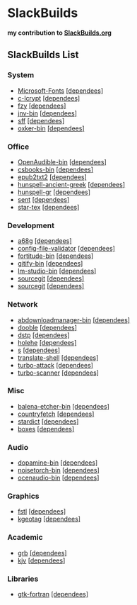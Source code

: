 # SlackBuilds
**my contribution to [SlackBuilds.org](https://slackbuilds.org/)**

## SlackBuilds List


### System
- [Microsoft-Fonts](https://slackbuilds.org/repository/15.0/system/Microsoft-Fonts/) [[dependees]](https://slackbuilds.org/advsearch.php?stype=revdep1&q=Microsoft-Fonts)  
- [c-lcrypt](https://slackbuilds.org/repository/15.0/system/c-lcrypt/) [[dependees]](https://slackbuilds.org/advsearch.php?stype=revdep1&q=c-lcrypt)  
- [fzy](https://slackbuilds.org/repository/15.0/system/fzy/) [[dependees]](https://slackbuilds.org/advsearch.php?stype=revdep1&q=fzy)  
- [jnv-bin](https://slackbuilds.org/repository/15.0/system/jnv-bin/) [[dependees]](https://slackbuilds.org/advsearch.php?stype=revdep1&q=jnv-bin)  
- [sff](https://slackbuilds.org/repository/15.0/system/sff/) [[dependees]](https://slackbuilds.org/advsearch.php?stype=revdep1&q=sff)
- [oxker-bin](https://slackbuilds.org/repository/15.0/system/oxker-bin/) [[dependees]](https://slackbuilds.org/advsearch.php?stype=revdep1&q=oxker-bin)  

### Office
- [OpenAudible-bin](https://slackbuilds.org/repository/15.0/office/OpenAudible-bin/) [[dependees]](https://slackbuilds.org/advsearch.php?stype=revdep1&q=OpenAudible-bin)  
- [csbooks-bin](https://slackbuilds.org/repository/15.0/office/csbooks-bin/) [[dependees]](https://slackbuilds.org/advsearch.php?stype=revdep1&q=csbooks-bin)  
- [epub2txt2](https://slackbuilds.org/repository/15.0/office/epub2txt2/) [[dependees]](https://slackbuilds.org/advsearch.php?stype=revdep1&q=epub2txt2)  
- [hunspell-ancient-greek](https://slackbuilds.org/repository/15.0/office/hunspell-ancient-greek/) [[dependees]](https://slackbuilds.org/advsearch.php?stype=revdep1&q=hunspell-ancient-greek)  
- [hunspell-gr](https://slackbuilds.org/repository/15.0/office/hunspell-gr/) [[dependees]](https://slackbuilds.org/advsearch.php?stype=revdep1&q=hunspell-gr)  
- [sent](https://slackbuilds.org/repository/15.0/office/sent/) [[dependees]](https://slackbuilds.org/advsearch.php?stype=revdep1&q=sent)
- [star-tex](https://slackbuilds.org/repository/15.0/office/star-tex/) [[dependees]](https://slackbuilds.org/advsearch.php?stype=revdep1&q=star-tex)

### Development
- [a68g](https://slackbuilds.org/repository/15.0/development/a68g/) [[dependees]](https://slackbuilds.org/advsearch.php?stype=revdep1&q=a68g)  
- [config-file-validator](https://slackbuilds.org/repository/15.0/development/config-file-validator/) [[dependees]](https://slackbuilds.org/advsearch.php?stype=revdep1&q=config-file-validator)  
- [fortitude-bin](https://slackbuilds.org/repository/15.0/development/fortitude-bin/) [[dependees]](https://slackbuilds.org/advsearch.php?stype=revdep1&q=fortitude-bin)  
- [gitify-bin](https://slackbuilds.org/repository/15.0/development/gitify-bin/) [[dependees]](https://slackbuilds.org/advsearch.php?stype=revdep1&q=gitify-bin)  
- [lm-studio-bin](https://slackbuilds.org/repository/15.0/development/lm-studio-bin/) [[dependees]](https://slackbuilds.org/advsearch.php?stype=revdep1&q=lm-studio-bin)  
- [sourcegit](https://slackbuilds.org/repository/15.0/development/sourcegit/) [[dependees]](https://slackbuilds.org/advsearch.php?stype=revdep1&q=sourcegit)
- [sourcegit](https://slackbuilds.org/repository/15.0/development/witsy/) [[dependees]](https://slackbuilds.org/advsearch.php?stype=revdep1&q=witsy)  

### Network
- [abdownloadmanager-bin](https://slackbuilds.org/repository/15.0/network/abdownloadmanager-bin/) [[dependees]](https://slackbuilds.org/advsearch.php?stype=revdep1&q=abdownloadmanager-bin)  
- [dooble](https://slackbuilds.org/repository/15.0/network/dooble/) [[dependees]](https://slackbuilds.org/advsearch.php?stype=revdep1&q=dooble)  
- [dstp](https://slackbuilds.org/repository/15.0/network/dstp/) [[dependees]](https://slackbuilds.org/advsearch.php?stype=revdep1&q=dstp)  
- [holehe](https://slackbuilds.org/repository/15.0/network/holehe/) [[dependees]](https://slackbuilds.org/advsearch.php?stype=revdep1&q=holehe)  
- [s](https://slackbuilds.org/repository/15.0/network/s/) [[dependees]](https://slackbuilds.org/advsearch.php?stype=revdep1&q=s)  
- [translate-shell](https://slackbuilds.org/repository/15.0/network/translate-shell/) [[dependees]](https://slackbuilds.org/advsearch.php?stype=revdep1&q=translate-shell)  
- [turbo-attack](https://slackbuilds.org/repository/15.0/network/turbo-attack/) [[dependees]](https://slackbuilds.org/advsearch.php?stype=revdep1&q=turbo-attack)  
- [turbo-scanner](https://slackbuilds.org/repository/15.0/network/turbo-scanner/) [[dependees]](https://slackbuilds.org/advsearch.php?stype=revdep1&q=turbo-scanner)  

### Misc
- [balena-etcher-bin](https://slackbuilds.org/repository/15.0/misc/balena-etcher-bin/) [[dependees]](https://slackbuilds.org/advsearch.php?stype=revdep1&q=balena-etcher-bin)  
- [countryfetch](https://slackbuilds.org/repository/15.0/misc/countryfetch/) [[dependees]](https://slackbuilds.org/advsearch.php?stype=revdep1&q=countryfetch)  
- [stardict](https://slackbuilds.org/repository/15.0/misc/stardict/) [[dependees]](https://slackbuilds.org/advsearch.php?stype=revdep1&q=stardict)
- [boxes](https://slackbuilds.org/repository/15.0/misc/boxes/)  [[dependees]](https://slackbuilds.org/advsearch.php?stype=revdep1&q=boxes)

### Audio
- [dopamine-bin](https://slackbuilds.org/repository/15.0/audio/dopamine-bin/) [[dependees]](https://slackbuilds.org/advsearch.php?stype=revdep1&q=dopamine-bin)  
- [noisetorch-bin](https://slackbuilds.org/repository/15.0/audio/noisetorch-bin/) [[dependees]](https://slackbuilds.org/advsearch.php?stype=revdep1&q=noisetorch-bin)  
- [ocenaudio-bin](https://slackbuilds.org/repository/15.0/audio/ocenaudio-bin/) [[dependees]](https://slackbuilds.org/advsearch.php?stype=revdep1&q=ocenaudio-bin)  

### Graphics
- [fstl](https://slackbuilds.org/repository/15.0/graphics/fstl/) [[dependees]](https://slackbuilds.org/advsearch.php?stype=revdep1&q=fstl)  
- [kgeotag](https://slackbuilds.org/repository/15.0/graphics/kgeotag/) [[dependees]](https://slackbuilds.org/advsearch.php?stype=revdep1&q=kgeotag)  

### Academic
- [grb](https://slackbuilds.org/repository/15.0/academic/grb/) [[dependees]](https://slackbuilds.org/advsearch.php?stype=revdep1&q=grb)  
- [kjv](https://slackbuilds.org/repository/15.0/academic/kjv/) [[dependees]](https://slackbuilds.org/advsearch.php?stype=revdep1&q=kjv)  

### Libraries
- [gtk-fortran](https://slackbuilds.org/repository/15.0/libraries/gtk-fortran/) [[dependees]](https://slackbuilds.org/advsearch.php?stype=revdep1&q=gtk-fortran)  

